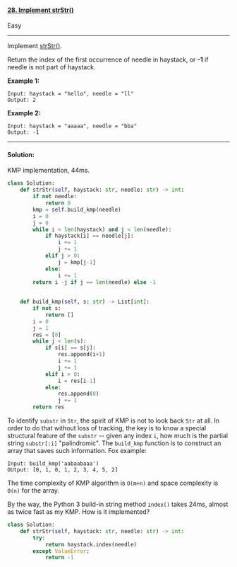 #### [28. Implement strStr()](https://leetcode.com/problems/implement-strstr/)

Easy

---

Implement [strStr()](http://www.cplusplus.com/reference/cstring/strstr/).

Return the index of the first occurrence of needle in haystack, or **-1** if needle is not part of haystack.

**Example 1:**

```
Input: haystack = "hello", needle = "ll"
Output: 2
```

**Example 2:**

```
Input: haystack = "aaaaa", needle = "bba"
Output: -1
```

---

#### Solution:

KMP implementation, 44ms.

```python
class Solution:
    def strStr(self, haystack: str, needle: str) -> int:
        if not needle:
            return 0
        kmp = self.build_kmp(needle)
        i = 0
        j = 0
        while i < len(haystack) and j < len(needle):
            if haystack[i] == needle[j]:
                i += 1
                j += 1
            elif j > 0:
                j = kmp[j-1]
            else:
                i += 1
        return i -j if j == len(needle) else -1
    
    
    def build_kmp(self, s: str) -> List[int]:
        if not s:
            return []
        i = 0
        j = 1
        res = [0]
        while j < len(s):
            if s[i] == s[j]:
                res.append(i+1)
                i += 1
                j += 1
            elif i > 0:
                i = res[i-1]
            else:
                res.append(0)
                j += 1
        return res
```

To identify `substr` in `Str`, the spirit of KMP is not to look back `Str` at all.  In order to do that without loss of tracking, the key is to know a special structural feature of the `substr` -- given any index `i`, how much is the partial string `substr[:i]` "palindromic". The `build_kmp` function is to construct an array that saves such information. Fox example:

```
Input: build_kmp('aabaabaaa')
OUtput: [0, 1, 0, 1, 2, 3, 4, 5, 2]
```

The time complexity of KMP algorithm is `O(m+n)` and space complexity is `O(n)` for the array.

By the way, the Python 3 build-in string method `index()` takes 24ms, almost as twice fast as my KMP. How is it implemented?

```python
class Solution:
    def strStr(self, haystack: str, needle: str) -> int:
        try:
            return haystack.index(needle)
        except ValueError:
            return -1
```

